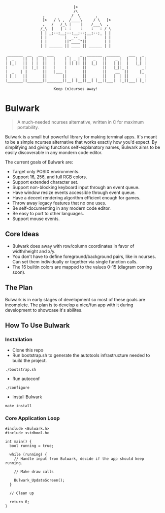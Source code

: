 ```
                               |>
                               /\
                 ,            /  \       ,
                 |>   / \ ,  /____\     / \   |>
                 ,   /   /_\ |    |    /___\  ,
                /_\  |   | : :    :    :   : / \
                | | _;--;__;--;__;--;__;--;_ | |
                | |        |  _--_  |        | |
                | |        ||"____"||        | |
                | | ______ || ____ || ______ | |

 _______  __   __  ___      _     _  _______  ______    ___   _ 
|  _    ||  | |  ||   |    | | _ | ||   _   ||    _ |  |   | | |
| |_|   ||  | |  ||   |    | || || ||  |_|  ||   | ||  |   |_| |
|       ||  |_|  ||   |    |       ||       ||   |_||_ |      _|
|  _   | |       ||   |___ |       ||       ||    __  ||     |_ 
| |_|   ||       ||       ||   _   ||   _   ||   |  | ||    _  |
|_______||_______||_______||__| |__||__| |__||___|  |_||___| |_|

                      Keep (n)curses away!
```

# Bulwark
> A much-needed ncurses alternative, written in C for maximum portability.

Bulwark is a small but powerful library for making terminal apps. It's meant to be a simple ncurses alternative that works exactly how you'd expect. By simplifying and giving functions self-explanatory names, Bulwark aims to be easily discoverable in any mondern code editor.

The current goals of Bulwark are:
* Target only POSIX environments.
* Support 16, 256, and full RGB colors.
* Support extended character set.
* Support non-blocking keyboard input through an event queue.
* Have window resize events accessible through event queue.
* Have a decent rendering algorithm efficient enough for games.
* Throw away legacy features that no one uses.
* Be self-documenting in any modern code editor.
* Be easy to port to other languages.
* Support mouse events.

## Core Ideas
* Bulwark does away with row/column coordinates in favor of width/height and x/y.
* You don't have to define foreground/background pairs, like in ncurses. Can set them individually or together via single function calls.
* The 16 builtin colors are mapped to the values 0-15 (diagram coming soon).

## The Plan
Bulwark is in early stages of development so most of these goals are incomplete. The plan is to develop a nice/fun app with it during development to showcase it's abilites.

## How To Use Bulwark
### Installation
* Clone this repo
* Run bootstrap.sh to generate the autotools infrastructure needed to build the project.
```
./bootstrap.sh
```
* Run autoconf
```
./configure
```
* Install Bulwark
```
make install
```

### Core Application Loop
```
#include <Bulwark.h>
#include <stdbool.h>

int main() {
  bool running = true;

  while (running) {
    // Handle input from Bulwark, decide if the app should keep running.

    // Make draw calls

    Bulwark_UpdateScreen();
  }

  // Clean up

  return 0;
}
```
